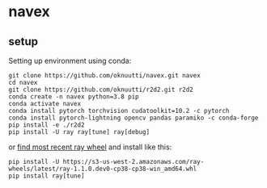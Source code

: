 # navex

## setup
Setting up environment using conda:
```
git clone https://github.com/oknuutti/navex.git navex
cd navex
git clone https://github.com/oknuutti/r2d2.git r2d2
conda create -n navex python=3.8 pip
conda activate navex
conda install pytorch torchvision cudatoolkit=10.2 -c pytorch
conda install pytorch-lightning opencv pandas paramiko -c conda-forge
pip install -e ./r2d2
pip install -U ray ray[tune] ray[debug]
```

or [find most recent ray wheel](https://s3-us-west-2.amazonaws.com/ray-wheels/?prefix=latest/) and install like this:

```
pip install -U https://s3-us-west-2.amazonaws.com/ray-wheels/latest/ray-1.1.0.dev0-cp38-cp38-win_amd64.whl
pip install ray[tune]
```
